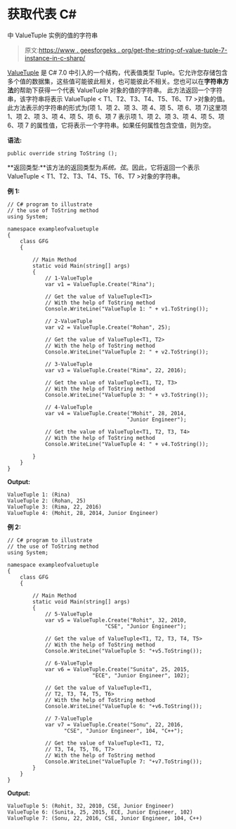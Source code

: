 # 获取代表 C#

中 ValueTuple <t1>实例的值的字符串</t1>

> 原文:[https://www . geesforgeks . org/get-the-string-of-value-tuple-7-instance-in-c-sharp/](https://www.geeksforgeeks.org/getting-the-string-that-represent-the-value-of-valuetuple-7-instance-in-c-sharp/)

[ValueTuple](https://www.geeksforgeeks.org/valuetuple-in-c-sharp/) 是 C# 7.0 中引入的一个结构，代表值类型 Tuple。它允许您存储包含多个值的数据集，这些值可能彼此相关，也可能彼此不相关。您也可以在**字符串方法**的帮助下获得一个代表 ValueTuple 对象的值的字符串。
此方法返回一个字符串，该字符串将表示 ValueTuple < T1、T2、T3、T4、T5、T6、T7 >对象的值。此方法表示的字符串的形式为(项 1、项 2、项 3、项 4、项 5、项 6、项 7)这里项 1、项 2、项 3、项 4、项 5、项 6、项 7 表示项 1、项 2、项 3、项 4、项 5、项 6、项 7 的属性值，它将表示一个字符串。如果任何属性包含空值，则为空。

**语法:**

```
public override string ToString ();
```

**返回类型:**该方法的返回类型为*系统。弦*。因此，它将返回一个表示 ValueTuple < T1、T2、T3、T4、T5、T6、T7 >对象的字符串。

**例 1:**

```
// C# program to illustrate 
// the use of ToString method
using System;

namespace exampleofvaluetuple
{
    class GFG
    {

        // Main Method
        static void Main(string[] args)
        {
            // 1-ValueTuple
            var v1 = ValueTuple.Create("Rina");

            // Get the value of ValueTuple<T1>
            // With the help of ToString method
            Console.WriteLine("ValueTuple 1: " + v1.ToString());

            // 2-ValueTuple
            var v2 = ValueTuple.Create("Rohan", 25);

            // Get the value of ValueTuple<T1, T2>
            // With the help of ToString method
            Console.WriteLine("ValueTuple 2: " + v2.ToString());

            // 3-ValueTuple
            var v3 = ValueTuple.Create("Rima", 22, 2016);

            // Get the value of ValueTuple<T1, T2, T3>
            // With the help of ToString method
            Console.WriteLine("ValueTuple 3: " + v3.ToString());

            // 4-ValueTuple
            var v4 = ValueTuple.Create("Mohit", 28, 2014, 
                                      "Junior Engineer");

            // Get the value of ValueTuple<T1, T2, T3, T4>
            // With the help of ToString method
            Console.WriteLine("ValueTuple 4: " + v4.ToString());

        }
    }
}
```

**Output:**

```
ValueTuple 1: (Rina)
ValueTuple 2: (Rohan, 25)
ValueTuple 3: (Rima, 22, 2016)
ValueTuple 4: (Mohit, 28, 2014, Junior Engineer)

```

**例 2:**

```
// C# program to illustrate 
// the use of ToString method
using System;

namespace exampleofvaluetuple
{
    class GFG
    {

        // Main Method
        static void Main(string[] args)
        {
            // 5-ValueTuple
            var v5 = ValueTuple.Create("Rohit", 32, 2010,
                               "CSE", "Junior Engineer");

            // Get the value of ValueTuple<T1, T2, T3, T4, T5>
            // With the help of ToString method
            Console.WriteLine("ValueTuple 5: "+v5.ToString());

            // 6-ValueTuple
            var v6 = ValueTuple.Create("Sunita", 25, 2015,
                           "ECE", "Junior Engineer", 102);

            // Get the value of ValueTuple<T1,
            // T2, T3, T4, T5, T6>
            // With the help of ToString method
            Console.WriteLine("ValueTuple 6: "+v6.ToString());

            // 7-ValueTuple
            var v7 = ValueTuple.Create("Sonu", 22, 2016,
                  "CSE", "Junior Engineer", 104, "C++");

            // Get the value of ValueTuple<T1, T2,
            // T3, T4, T5, T6, T7>
            // With the help of ToString method
            Console.WriteLine("ValueTuple 7: "+v7.ToString());
        }
    }
}
```

**Output:**

```
ValueTuple 5: (Rohit, 32, 2010, CSE, Junior Engineer)
ValueTuple 6: (Sunita, 25, 2015, ECE, Junior Engineer, 102)
ValueTuple 7: (Sonu, 22, 2016, CSE, Junior Engineer, 104, C++)

```